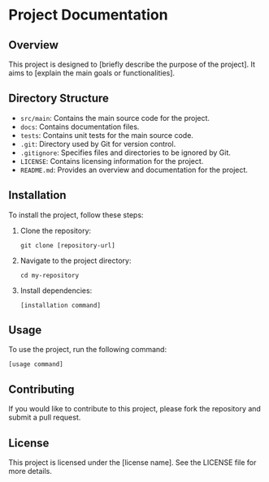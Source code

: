 # Project Documentation

## Overview

This project is designed to [briefly describe the purpose of the project]. It aims to [explain the main goals or functionalities].

## Directory Structure

- `src/main`: Contains the main source code for the project.
- `docs`: Contains documentation files.
- `tests`: Contains unit tests for the main source code.
- `.git`: Directory used by Git for version control.
- `.gitignore`: Specifies files and directories to be ignored by Git.
- `LICENSE`: Contains licensing information for the project.
- `README.md`: Provides an overview and documentation for the project.

## Installation

To install the project, follow these steps:

1. Clone the repository:
   ```
   git clone [repository-url]
   ```
2. Navigate to the project directory:
   ```
   cd my-repository
   ```
3. Install dependencies:
   ```
   [installation command]
   ```

## Usage

To use the project, run the following command:
```
[usage command]
```

## Contributing

If you would like to contribute to this project, please fork the repository and submit a pull request.

## License

This project is licensed under the [license name]. See the LICENSE file for more details.